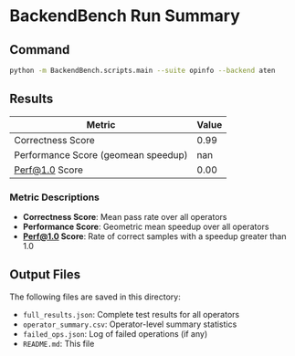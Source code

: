 # BackendBench Run Summary

## Command
```bash
python -m BackendBench.scripts.main --suite opinfo --backend aten
```

## Results

| Metric | Value |
|--------|-------|
| Correctness Score | 0.99 |
| Performance Score (geomean speedup) | nan |
| Perf@1.0 Score | 0.00 |

### Metric Descriptions

- **Correctness Score**: Mean pass rate over all operators
- **Performance Score**: Geometric mean speedup over all operators
- **Perf@1.0 Score**: Rate of correct samples with a speedup greater than 1.0

## Output Files

The following files are saved in this directory:

- `full_results.json`: Complete test results for all operators
- `operator_summary.csv`: Operator-level summary statistics
- `failed_ops.json`: Log of failed operations (if any)
- `README.md`: This file
